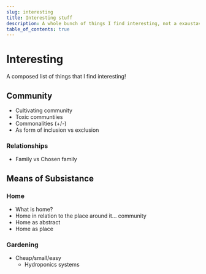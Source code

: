 ```yaml
---
slug: interesting
title: Interesting stuff
description: A whole bunch of things I find interesting, not a exaustave list, but hopefully an interesting one!
table_of_contents: true
---
```


# Interesting
A composed list of things that I find interesting!

## Community
* Cultivating community
* Toxic communtiies
* Commonalities (+/-)
* As form of inclusion vs exclusion

### Relationships
* Family vs Chosen family


## Means of Subsistance
### Home
* What is home?
* Home in relation to the place around it... community
* Home as abstract
* Home as place

### Gardening
* Cheap/small/easy
  * Hydroponics systems
